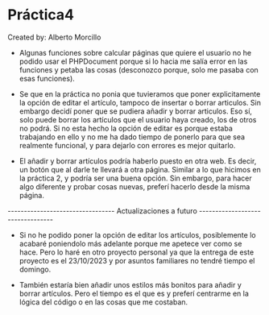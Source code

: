 # Práctica4
Created by: Alberto Morcillo

- Algunas funciones sobre calcular páginas que quiere el usuario no he podido usar el PHPDocument porque si lo hacia me salía error en las funciones y petaba las cosas (desconozco porque, solo me pasaba con esas funciones). 

- Se que en la práctica no ponia que tuvieramos que poner explicitamente la opción de editar el artículo, tampoco de insertar o borrar articulos. Sin embargo decidí poner que se pudiera añadir y borrar articulos. Eso sí, solo puede borrar los artículos que el usuario haya creado, los de otros no podrá. Si no esta hecho la opción de editar es porque estaba trabajando en ello y no me ha dado tiempo de ponerlo para que sea realmente funcional, y para dejarlo con errores es mejor quitarlo.

- El añadir y borrar artículos podría haberlo puesto en otra web. Es decir, un botón que al darle te llevará a otra página. Similar a lo que hicimos en la práctica 2, y podría ser una buena opción. Sin embargo, para hacer algo diferente y probar cosas nuevas, preferí hacerlo desde la misma página. 

--------------------------------- Actualizaciones a futuro ---------------------------------

- Si no he podido poner la opción de editar los artículos, posiblemente lo acabaré poniendolo más adelante porque me apetece ver como se hace. Pero lo haré en otro proyecto personal ya que la entrega de este proyecto es el 23/10/2023 y por asuntos familiares no tendré tiempo el domingo.

- También estaría bien añadir unos estilos más bonitos para añadir y borrar artículos. Pero el tiempo es el que es y preferí centrarme en la lógica del código o en las cosas que me costaban.

